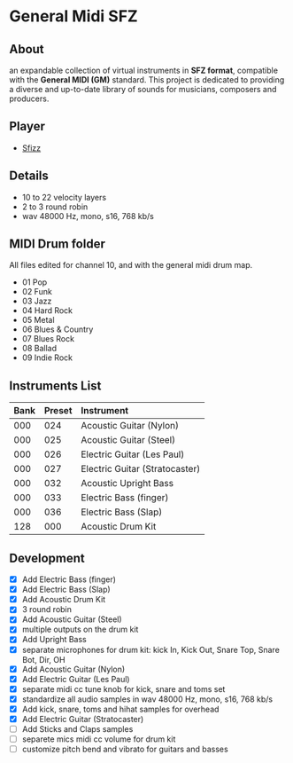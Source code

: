 # General Midi SFZ

## About
an expandable collection of virtual instruments in **SFZ format**, compatible with the **General MIDI (GM)** standard. This project is dedicated to providing a diverse and up-to-date library of sounds for musicians, composers and producers.

## Player
- [Sfizz](https://sfztools.github.io/sfizz/downloads/)

## Details
- 10 to 22 velocity layers
- 2 to 3 round robin
- wav 48000 Hz, mono, s16, 768 kb/s

## MIDI Drum folder
All files edited for channel 10, and with the general midi drum map.
- 01 Pop
- 02 Funk
- 03 Jazz
- 04 Hard Rock
- 05 Metal
- 06 Blues & Country
- 07 Blues Rock
- 08 Ballad
- 09 Indie Rock


## Instruments List
|Bank  |Preset|Instrument                    |
|:-----|:-----|:-----------------------------|
|000   |024   |Acoustic Guitar (Nylon)       |
|000   |025   |Acoustic Guitar (Steel)       |
|000   |026   |Electric Guitar (Les Paul)    |
|000   |027   |Electric Guitar (Stratocaster)|
|000   |032   |Acoustic Upright Bass         |
|000   |033   |Electric Bass (finger)        |
|000   |036   |Electric Bass (Slap)          |
|128   |000   |Acoustic Drum Kit             |

## Development
- [x] Add Electric Bass (finger)
- [x] Add Electric Bass (Slap)
- [x] Add Acoustic Drum Kit
- [x] 3 round robin
- [x] Add Acoustic Guitar (Steel)
- [x] multiple outputs on the drum kit
- [x] Add Upright Bass
- [x] separate microphones for drum kit: kick In, Kick Out, Snare Top, Snare Bot, Dir, OH
- [x] Add Acoustic Guitar (Nylon)
- [x] Add Electric Guitar (Les Paul)
- [x] separate midi cc tune knob for kick, snare and toms set
- [x] standardize all audio samples in wav 48000 Hz, mono, s16, 768 kb/s
- [x] Add kick, snare, toms and hihat samples for overhead
- [x] Add Electric Guitar (Stratocaster)
- [ ] Add Sticks and Claps samples
- [ ] separete mics midi cc volume for drum kit
- [ ] customize pitch bend and vibrato for guitars and basses
